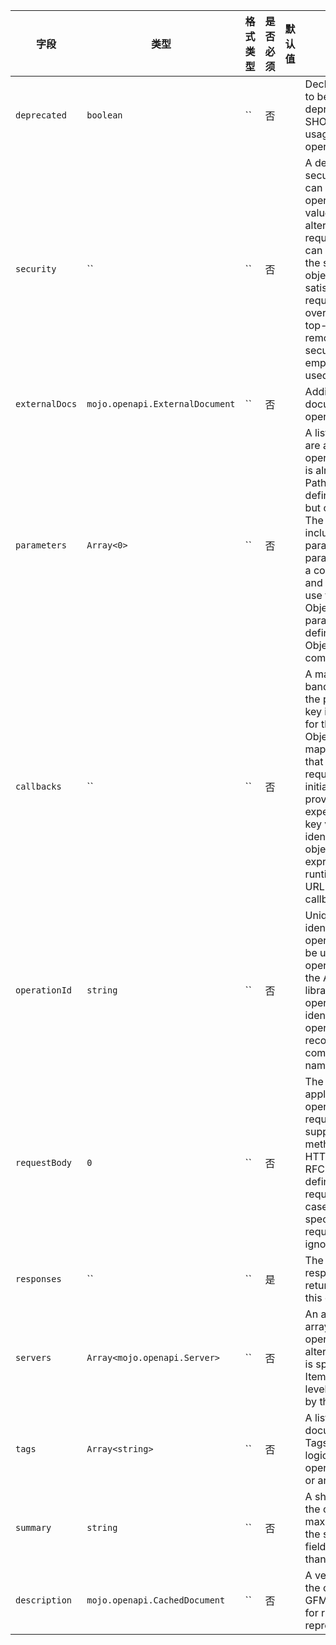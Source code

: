 | 字段 | 类型 | 格式类型 | 是否必须 | 默认值 | 说明 |
|---|---|---|---|---|---|
| `deprecated` | `boolean` | `` | 否 |  | Declares this operation to be deprecated.Consumers SHOULD refrain from usage of the declared operation. |
| `security` | `` | `` | 否 |  | A declaration of which security mechanisms can be used for this operation.The list of values includes alternative security requirement objects that can be used.Only one of the security requirement objects need to be satisfied to authorize a request.This definition overrides any declared top-level security.To remove a top-level security declaration, an empty array can be used. |
| `externalDocs` | `mojo.openapi.ExternalDocument` | `` | 否 |  | Additional external documentation for this operation. |
| `parameters` | `Array<0>` | `` | 否 |  | A list of parameters that are applicable for this operation. If a parameter is already defined at the Path Item, the new definition will override it but can never remove it. The list MUST NOT include duplicated parameters. A unique parameter is defined by a combination of a name and location. The list can use the Reference Object to link to parameters that are defined at the OpenAPI Object's components/parameters. |
| `callbacks` | `` | `` | 否 |  | A map of possible out-of band callbacks related to the parent operation.The key is a unique identifier for the Callback Object.Each value in the map is a Callback Object that describes a requestthat may be initiated by the API provider and the expected responses.The key value used to identify the callback object is an expression,evaluated at runtime, that identifies a URL to use for the callback operation. |
| `operationId` | `string` | `` | 否 |  | Unique string used to identify the operation.The id MUST be unique among all operations described in the API.Tools and libraries MAY use the operationId to uniquely identify an operation,therefore, it is recommended to follow common programming naming conventions. |
| `requestBody` | `0` | `` | 否 |  | The request body applicable for this operation. The requestBody is only supported in HTTP methods where the HTTP 1.1 specification RFC7231 has explicitly defined semantics for request bodies. In other cases where the HTTP spec is vague, requestBody SHALL be ignored by consumers. |
| `responses` | `` | `` | 是 |  | The list of possible responses as they are returned from executing this operation. |
| `servers` | `Array<mojo.openapi.Server>` | `` | 否 |  | An alternative server array to service this operation.If an alternative server object is specified at the Path Item Object or Root level,it will be overridden by this value. |
| `tags` | `Array<string>` | `` | 否 |  | A list of tags for API documentation control. Tags can be used for logical grouping of operations by resources or any other qualifier. |
| `summary` | `string` | `` | 否 |  | A short summary of what the operation does.For maximum readability in the swagger-ui, this field SHOULD be less than 120 characters. |
| `description` | `mojo.openapi.CachedDocument` | `` | 否 |  | A verbose explanation of the operation behavior. GFM syntax can be used for rich text representation. |
